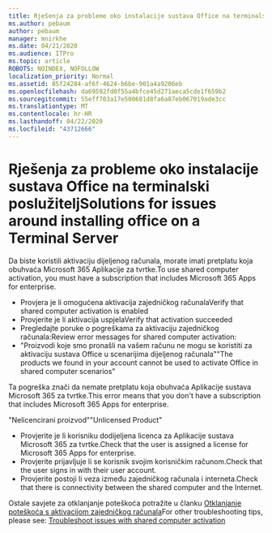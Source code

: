 ```yaml
---
title: Rješenja za probleme oko instalacije sustava Office na terminalski poslužitelj
ms.author: pebaum
author: pebaum
manager: mnirkhe
ms.date: 04/21/2020
ms.audience: ITPro
ms.topic: article
ROBOTS: NOINDEX, NOFOLLOW
localization_priority: Normal
ms.assetid: 85f24284-af6f-4624-b6be-901a4a9206eb
ms.openlocfilehash: da69592fd0f55a4bfce45d271aeca5cde1f659b2
ms.sourcegitcommit: 55eff703a17e500681d8fa6a87eb067019ade3cc
ms.translationtype: MT
ms.contentlocale: hr-HR
ms.lasthandoff: 04/22/2020
ms.locfileid: "43712666"
---
```

# <a name="solutions-for-issues-around-installing-office-on-a-terminal-server"></a><span data-ttu-id="42680-102">Rješenja za probleme oko instalacije sustava Office na terminalski poslužitelj</span><span class="sxs-lookup"><span data-stu-id="42680-102">Solutions for issues around installing office on a Terminal Server</span></span>

<span data-ttu-id="42680-103">Da biste koristili aktivaciju dijeljenog računala, morate imati pretplatu koja obuhvaća Microsoft 365 Aplikacije za tvrtke.</span><span class="sxs-lookup"><span data-stu-id="42680-103">To use shared computer activation, you must have a subscription that includes Microsoft 365 Apps for enterprise.</span></span>
  
- <span data-ttu-id="42680-104">Provjera je li omogućena aktivacija zajedničkog računala</span><span class="sxs-lookup"><span data-stu-id="42680-104">Verify that shared computer activation is enabled</span></span>
- <span data-ttu-id="42680-105">Provjerite je li aktivacija uspjela</span><span class="sxs-lookup"><span data-stu-id="42680-105">Verify that activation succeeded</span></span>
- <span data-ttu-id="42680-106">Pregledajte poruke o pogreškama za aktivaciju zajedničkog računala:</span><span class="sxs-lookup"><span data-stu-id="42680-106">Review error messages for shared computer activation:</span></span>
- <span data-ttu-id="42680-107">"Proizvodi koje smo pronašli na vašem računu ne mogu se koristiti za aktivaciju sustava Office u scenarijima dijeljenog računala"</span><span class="sxs-lookup"><span data-stu-id="42680-107">"The products we found in your account cannot be used to activate Office in shared computer scenarios"</span></span>
  
<span data-ttu-id="42680-108">Ta pogreška znači da nemate pretplatu koja obuhvaća Aplikacije sustava Microsoft 365 za tvrtke.</span><span class="sxs-lookup"><span data-stu-id="42680-108">This error means that you don't have a subscription that includes Microsoft 365 Apps for enterprise.</span></span>

<span data-ttu-id="42680-109">"Nelicencirani proizvod"</span><span class="sxs-lookup"><span data-stu-id="42680-109">"Unlicensed Product"</span></span>

- <span data-ttu-id="42680-110">Provjerite je li korisniku dodijeljena licenca za Aplikacije sustava Microsoft 365 za tvrtke.</span><span class="sxs-lookup"><span data-stu-id="42680-110">Check that the user is assigned a license for Microsoft 365 Apps for enterprise.</span></span>
- <span data-ttu-id="42680-111">Provjerite prijavljuje li se korisnik svojim korisničkim računom.</span><span class="sxs-lookup"><span data-stu-id="42680-111">Check that the user signs in with their user account.</span></span>
- <span data-ttu-id="42680-112">Provjerite postoji li veza između zajedničkog računala i interneta.</span><span class="sxs-lookup"><span data-stu-id="42680-112">Check that there is connectivity between the shared computer and the Internet.</span></span>

<span data-ttu-id="42680-113">Ostale savjete za otklanjanje poteškoća potražite u članku [Otklanjanje poteškoća s aktivacijom zajedničkog računala](https://docs.microsoft.com/DeployOffice/troubleshoot-issues-with-shared-computer-activation-for-office-365-proplus)</span><span class="sxs-lookup"><span data-stu-id="42680-113">For other troubleshooting tips, please see: [Troubleshoot issues with shared computer activation](https://docs.microsoft.com/DeployOffice/troubleshoot-issues-with-shared-computer-activation-for-office-365-proplus)</span></span>